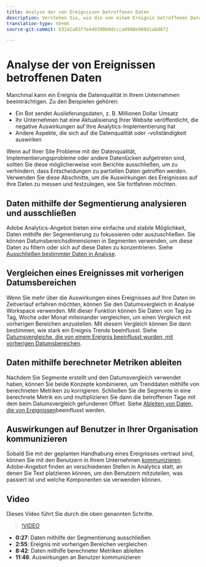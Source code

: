 ```yaml
---
title: Analyse der von Ereignissen betroffenen Daten
description: Verstehen Sie, wie die von einem Ereignis betroffenen Daten zur Datenqualität insgesamt beitragen.
translation-type: tm+mt
source-git-commit: b3142a83f7e449380b0dccca8908e988d1abd672

---
```



# Analyse der von Ereignissen betroffenen Daten

Manchmal kann ein Ereignis die Datenqualität in Ihrem Unternehmen beeinträchtigen. Zu den Beispielen gehören:

* Ein Bot sendet Auslieferungsdaten, z. B. Millionen Dollar Umsatz
* Ihr Unternehmen hat eine Aktualisierung Ihrer Website veröffentlicht, die negative Auswirkungen auf Ihre Analytics-Implementierung hat
* Andere Aspekte, die sich auf die Datenqualität oder -vollständigkeit auswirken

Wenn auf Ihrer Site Probleme mit der Datenqualität, Implementierungsprobleme oder andere Datenlücken aufgetreten sind, sollten Sie diese möglicherweise vom Berichte ausschließen, um zu verhindern, dass Entscheidungen zu partiellen Daten getroffen werden. Verwenden Sie diese Abschnitte, um die Auswirkungen des Ereignisses auf Ihre Daten zu messen und festzulegen, wie Sie fortfahren möchten.

## Daten mithilfe der Segmentierung analysieren und ausschließen

Adobe Analytics-Angebot bieten eine einfache und stabile Möglichkeit, Daten mithilfe der Segmentierung zu fokussieren oder auszuschließen. Sie können Datumsbereichsdimensionen in Segmenten verwenden, um diese Daten zu filtern oder sich auf diese Daten zu konzentrieren. Siehe [Ausschließen bestimmter Daten in Analyse](segments.md).

## Vergleichen eines Ereignisses mit vorherigen Datumsbereichen

Wenn Sie mehr über die Auswirkungen eines Ereignisses auf Ihre Daten im Zeitverlauf erfahren möchten, können Sie den Datumsvergleich in Analyse Workspace verwenden. Mit dieser Funktion können Sie Daten von Tag zu Tag, Woche oder Monat miteinander vergleichen, um einen Vergleich mit vorherigen Bereichen anzustellen. Mit diesem Vergleich können Sie dann bestimmen, wie stark ein Ereignis Trends beeinflusst. Siehe [Datumsvergleiche, die von einem Ereignis beeinflusst wurden, mit vorherigen Datumsbereichen](compare-dates.md).

## Daten mithilfe berechneter Metriken ableiten

Nachdem Sie Segmente erstellt und den Datumsvergleich verwendet haben, können Sie beide Konzepte kombinieren, um Trenddaten mithilfe von berechneten Metriken zu korrigieren. Schließen Sie die Segmente in eine berechnete Metrik ein und multiplizieren Sie dann die betroffenen Tage mit dem beim Datumsvergleich gefundenen Offset. Siehe [Ableiten von Daten, die von Ereignissen](calcmetrics.md)beeinflusst werden.

## Auswirkungen auf Benutzer in Ihrer Organisation kommunizieren

Sobald Sie mit der geplanten Handhabung eines Ereignisses vertraut sind, können Sie mit den Benutzern in Ihrem Unternehmen [kommunizieren](communicate.md). Adobe-Angebot finden an verschiedenen Stellen in Analytics statt, an denen Sie Text platzieren können, um den Benutzern mitzuteilen, was passiert ist und welche Komponenten sie verwenden können.

## Video

Dieses Video führt Sie durch die oben genannten Schritte.

>[!VIDEO](https://video.tv.adobe.com/v/33316?quality=12)

* **0:27**: Daten mithilfe der Segmentierung ausschließen
* **2:55**: Ereignis mit vorherigen Bereichen vergleichen
* **8:42**: Daten mithilfe berechneter Metriken ableiten
* **11:46**: Auswirkungen an Benutzer kommunizieren
